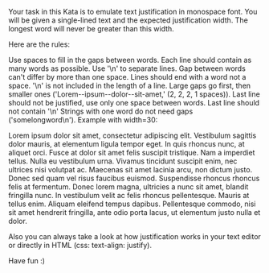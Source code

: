 Your task in this Kata is to emulate text justification in monospace font. You will be given a single-lined text and the expected justification width. The longest word will never be greater than this width.

Here are the rules:

Use spaces to fill in the gaps between words.
Each line should contain as many words as possible.
Use '\n' to separate lines.
Gap between words can't differ by more than one space.
Lines should end with a word not a space.
'\n' is not included in the length of a line.
Large gaps go first, then smaller ones ('Lorem--ipsum--dolor--sit-amet,' (2, 2, 2, 1 spaces)).
Last line should not be justified, use only one space between words.
Last line should not contain '\n'
Strings with one word do not need gaps ('somelongword\n').
Example with width=30:

Lorem  ipsum  dolor  sit amet,
consectetur  adipiscing  elit.
Vestibulum    sagittis   dolor
mauris,  at  elementum  ligula
tempor  eget.  In quis rhoncus
nunc,  at  aliquet orci. Fusce
at   dolor   sit   amet  felis
suscipit   tristique.   Nam  a
imperdiet   tellus.  Nulla  eu
vestibulum    urna.    Vivamus
tincidunt  suscipit  enim, nec
ultrices   nisi  volutpat  ac.
Maecenas   sit   amet  lacinia
arcu,  non dictum justo. Donec
sed  quam  vel  risus faucibus
euismod.  Suspendisse  rhoncus
rhoncus  felis  at  fermentum.
Donec lorem magna, ultricies a
nunc    sit    amet,   blandit
fringilla  nunc. In vestibulum
velit    ac    felis   rhoncus
pellentesque. Mauris at tellus
enim.  Aliquam eleifend tempus
dapibus. Pellentesque commodo,
nisi    sit   amet   hendrerit
fringilla,   ante  odio  porta
lacus,   ut   elementum  justo
nulla et dolor.

Also you can always take a look at how justification works in your text editor or directly in HTML (css: text-align: justify).

Have fun :)